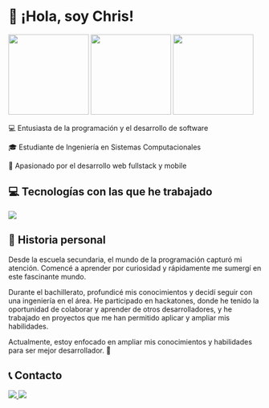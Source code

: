 
# 👋 ¡Hola, soy Chris!
<p align="start">
  <img src="https://media0.giphy.com/media/v1.Y2lkPTc5MGI3NjExOGRibGxyZjU5NHo1czVycGNqN21tbjE0YTVqdXNvczV1NDJsZTNxNiZlcD12MV9pbnRlcm5hbF9naWZfYnlfaWQmY3Q9Zw/OLPQ6z2hlHmwFc4Hso/giphy.gif" width="160px">
  <img height="160em" src="https://github-readme-stats.vercel.app/api?username=xchrisdev&show_icons=true&theme=tokyonight&hide_border=true&count_private=true"/>
  <img height="160em" src="https://github-readme-stats.vercel.app/api/top-langs/?username=xchrisdev&layout=compact&langs_count=6&theme=tokyonight&hide_border=true"/>
</p>
<p>💻 Entusiasta de la programación y el desarrollo de software</p>
<p>🎓 Estudiante de Ingeniería en Sistemas Computacionales</p>
<p>🚀 Apasionado por el desarrollo web fullstack y mobile</p>

## 💻 **Tecnologías con las que he trabajado**
  <img src="https://skillicons.dev/icons?i=cpp,java,python,php,mysql,firebase,html,css,js,vite,laravel,react,vue,tailwind,bootstrap,git,godot,androidstudio&theme=dark"/>


## 📜 **Historia personal**
Desde la escuela secundaria, el mundo de la programación capturó mi atención. Comencé a aprender por curiosidad y rápidamente me sumergí en este fascinante mundo.  

Durante el bachillerato, profundicé mis conocimientos y decidí seguir con una ingeniería en el área. He participado en hackatones, donde he tenido la oportunidad de colaborar y aprender de otros desarrolladores, y he trabajado en proyectos que me han permitido aplicar y ampliar mis habilidades.  

Actualmente, estoy enfocado en ampliar mis conocimientos y habilidades para ser mejor desarrollador. 🚀  

## 📞 **Contacto**
  <a href="https://www.linkedin.com/in/chris-sarmiento-casillas">
    <img src="https://skillicons.dev/icons?i=linkedin&theme=dark"/>
  </a>
  <a href="https://instagram.com/xchris.py">
    <img src="https://skillicons.dev/icons?i=instagram&theme=dark"/>
  </a>
